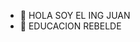- 👋 HOLA SOY EL ING JUAN
- 👀 EDUCACION REBELDE


<!---
JuanDTE/JuanDTE is a ✨ special ✨ repository because its `README.md` (this file) appears on your GitHub profile.
You can click the Preview link to take a look at your changes.
--->
